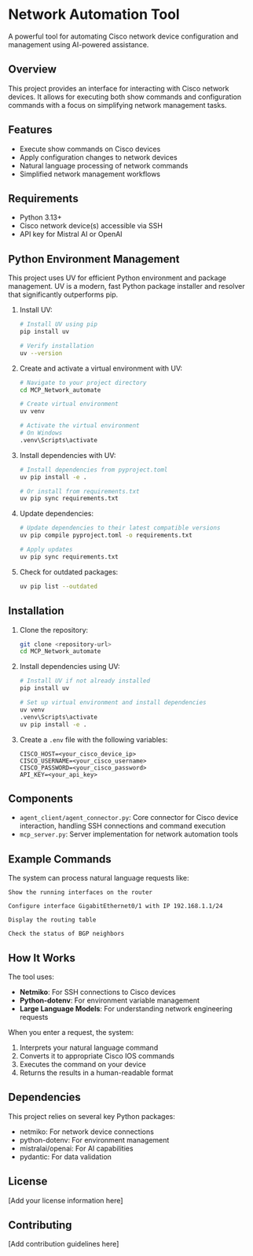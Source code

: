 # Network Automation Tool

A powerful tool for automating Cisco network device configuration and management using AI-powered assistance.

## Overview

This project provides an interface for interacting with Cisco network devices. It allows for executing both show commands and configuration commands with a focus on simplifying network management tasks.

## Features

- Execute show commands on Cisco devices
- Apply configuration changes to network devices
- Natural language processing of network commands
- Simplified network management workflows

## Requirements

- Python 3.13+
- Cisco network device(s) accessible via SSH
- API key for Mistral AI or OpenAI

## Python Environment Management

This project uses UV for efficient Python environment and package management. UV is a modern, fast Python package installer and resolver that significantly outperforms pip.

1. Install UV:
   ```bash
   # Install UV using pip
   pip install uv
   
   # Verify installation
   uv --version
   ```

2. Create and activate a virtual environment with UV:
   ```bash
   # Navigate to your project directory
   cd MCP_Network_automate
   
   # Create virtual environment
   uv venv
   
   # Activate the virtual environment
   # On Windows
   .venv\Scripts\activate
   ```

3. Install dependencies with UV:
   ```bash
   # Install dependencies from pyproject.toml
   uv pip install -e .
   
   # Or install from requirements.txt
   uv pip sync requirements.txt
   ```

4. Update dependencies:
   ```bash
   # Update dependencies to their latest compatible versions
   uv pip compile pyproject.toml -o requirements.txt
   
   # Apply updates
   uv pip sync requirements.txt
   ```

5. Check for outdated packages:
   ```bash
   uv pip list --outdated
   ```

## Installation

1. Clone the repository:
   ```bash
   git clone <repository-url>
   cd MCP_Network_automate
   ```

2. Install dependencies using UV:
   ```bash
   # Install UV if not already installed
   pip install uv
   
   # Set up virtual environment and install dependencies
   uv venv
   .venv\Scripts\activate
   uv pip install -e .
   ```

3. Create a `.env` file with the following variables:
   ```
   CISCO_HOST=<your_cisco_device_ip>
   CISCO_USERNAME=<your_cisco_username>
   CISCO_PASSWORD=<your_cisco_password>
   API_KEY=<your_api_key>
   ```

## Components

- `agent_client/agent_connector.py`: Core connector for Cisco device interaction, handling SSH connections and command execution
- `mcp_server.py`: Server implementation for network automation tools

## Example Commands

The system can process natural language requests like:

```
Show the running interfaces on the router

Configure interface GigabitEthernet0/1 with IP 192.168.1.1/24

Display the routing table

Check the status of BGP neighbors
```

## How It Works

The tool uses:
- **Netmiko**: For SSH connections to Cisco devices
- **Python-dotenv**: For environment variable management
- **Large Language Models**: For understanding network engineering requests

When you enter a request, the system:
1. Interprets your natural language command
2. Converts it to appropriate Cisco IOS commands
3. Executes the command on your device
4. Returns the results in a human-readable format

## Dependencies

This project relies on several key Python packages:
- netmiko: For network device connections
- python-dotenv: For environment management
- mistralai/openai: For AI capabilities
- pydantic: For data validation

## License

[Add your license information here]

## Contributing

[Add contribution guidelines here]
